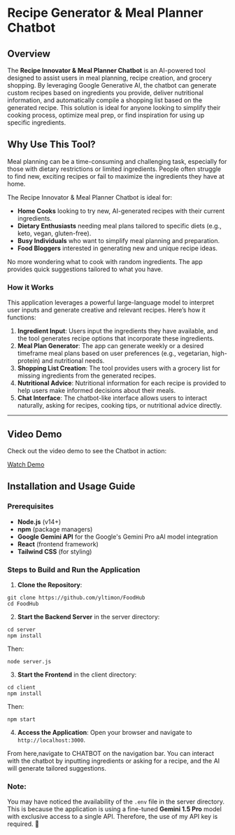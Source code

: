 # Recipe Generator & Meal Planner Chatbot

## Overview

The **Recipe Innovator & Meal Planner Chatbot** is an AI-powered tool designed to assist users in meal planning, recipe creation, and grocery shopping. By leveraging Google Generative AI, the chatbot can generate custom recipes based on ingredients you provide, deliver nutritional information, and automatically compile a shopping list based on the generated recipe. This solution is ideal for anyone looking to simplify their cooking process, optimize meal prep, or find inspiration for using up specific ingredients.

## Why Use This Tool?
Meal planning can be a time-consuming and challenging task, especially for those with dietary restrictions or limited ingredients. People often struggle to find new, exciting recipes or fail to maximize the ingredients they have at home.

The Recipe Innovator & Meal Planner Chatbot is ideal for:

* **Home Cooks** looking to try new, AI-generated recipes with their current ingredients.
* **Dietary Enthusiasts** needing meal plans tailored to specific diets (e.g., keto, vegan, gluten-free).
* **Busy Individuals** who want to simplify meal planning and preparation.
* **Food Bloggers** interested in generating new and unique recipe ideas.

No more wondering what to cook with random ingredients. The app provides quick suggestions tailored to what you have.


### How it Works

This application leverages a powerful large-language model to interpret user inputs and generate creative and relevant recipes. Here’s how it functions:

1. **Ingredient Input**: Users input the ingredients they have available, and the tool generates recipe options that incorporate these ingredients.
2. **Meal Plan Generator**: The app can generate weekly or a desired timeframe meal plans based on user preferences (e.g., vegetarian, high-protein) and nutritional needs.
3. **Shopping List Creation**: The tool provides users with a grocery list for missing ingredients from the generated recipes.
4. **Nutritional Advice**: Nutritional information for each recipe is provided to help users make informed decisions about their meals.
5. **Chat Interface**: The chatbot-like interface allows users to interact naturally, asking for recipes, cooking tips, or nutritional advice directly.


---

## Video Demo

Check out the video demo to see the Chatbot in action:

[Watch Demo](https://youtu.be/iNA1rglV2Pw)


## Installation and Usage Guide

### Prerequisites

* **Node.js** (v14+)
* **npm** (package managers)
* **Google Gemini API** for the Google's Gemini Pro aAI model integration
* **React** (frontend framework)
* **Tailwind CSS** (for styling)

### Steps to Build and Run the Application

1. **Clone the Repository**:

```
git clone https://github.com/yltimon/FoodHub
cd FoodHub
```

2. **Start the Backend Server** in the server directory:

```
cd server
npm install
```

Then:

```
node server.js
```

3. **Start the Frontend** in the client directory:

```
cd client
npm install
```

Then:

```
npm start
```

4. **Access the Application**: Open your browser and navigate to `http://localhost:3000`.

From here,navigate to CHATBOT on the navigation bar. You can interact with the chatbot by inputting ingredients or asking for a recipe, and the AI will generate tailored suggestions.


### Note:

You may have noticed the availability of the `.env` file in the server directory. This is because the application is using a fine-tuned **Gemini 1.5 Pro** model with exclusive access to a single API. Therefore, the use of my API key is required. 🤫
